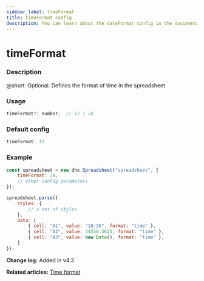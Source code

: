 ```yaml
---
sidebar_label: timeFormat
title: timeFormat config
description: You can learn about the dateFormat config in the documentation of the DHTMLX JavaScript Spreadsheet library. Browse developer guides and API reference, try out code examples and live demos, and download a free 30-day evaluation version of DHTMLX Spreadsheet.
---
```


# timeFormat

### Description

@short: Optional. Defines the format of time in the spreadsheet

### Usage

~~~jsx
timeFormat?: number;  // 12 | 24
~~~

### Default config

~~~jsx
timeFormat: 12
~~~

### Example

~~~jsx {2}
const spreadsheet = new dhx.Spreadsheet("spreadsheet", {
	timeFormat: 24,
    // other config parameters
});

spreadsheet.parse({
	styles: {
        // a set of styles
	},
    data: [
    	{ cell: "A1", value: "18:30", format: "time" },
    	{ cell: "A2", value: 44550.5625, format: "time" },
    	{ cell: "A3", value: new Date(), format: "time" },
   	]
});
~~~

**Change log:** Added in v4.3

**Related articles:** [Time format](number_formatting.md/#time-format)